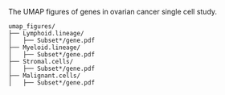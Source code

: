 The UMAP figures of genes in ovarian cancer single cell study. 
```
umap_figures/
├── Lymphoid.lineage/
│   ├── Subset*/gene.pdf
├── Myeloid.lineage/
│   ├── Subset*/gene.pdf
├── Stromal.cells/
│   ├── Subset*/gene.pdf
├── Malignant.cells/
│   ├── Subset*/gene.pdf
```

